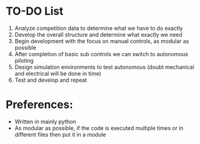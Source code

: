 # TO-DO List
1. Analyze competition data to determine what we have to do exactly
2. Develop the overall structure and determine what exactly we need
3. Begin development with the focus on manual controls, as modular as possible
4. After completion of basic sub controls we can switch to autonomous piloting
5. Design simulation environments to test autonomous (doubt mechanical and electrical will be done in time)
6. Test and develop and repeat

# Preferences:
- Written in mainly python
- As modular as possible, if the code is executed multiple times or in different files then put it in a module
